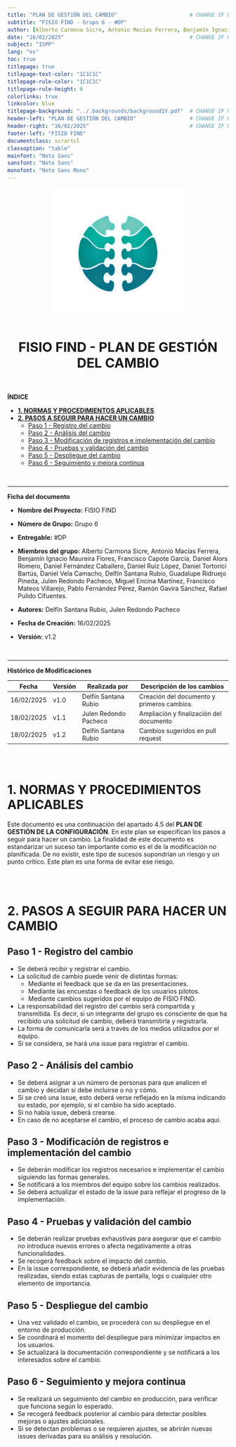 ```yaml
---
title: "PLAN DE GESTIÓN DEL CAMBIO"                       # CHANGE IF NEEDED
subtitle: "FISIO FIND - Grupo 6 - #DP"
author: [Alberto Carmona Sicre, Antonio Macías Ferrera, Benjamín Ignacio Maureira Flores, Francisco Capote García, Daniel Alors Romero, Daniel Fernández Caballero, Daniel Ruiz López, Daniel Tortorici Bartús, Daniel Vela Camacho, Delfín Santana Rubio, Guadalupe Ridruejo Pineda, Julen Redondo Pacheco, Miguel Encina Martínez, Francisco Mateos Villarejo, Pablo Fernández Pérez, Ramón Gavira Sánchez, Rafael Pulido Cifuentes]
date: "16/02/2025"                                        # CHANGE IF NEEDED
subject: "ISPP"
lang: "es"
toc: true
titlepage: true
titlepage-text-color: "1C1C1C"
titlepage-rule-color: "1C1C1C"
titlepage-rule-height: 0
colorlinks: true
linkcolor: blue
titlepage-background: "../.backgrounds/background1V.pdf"  # CHANGE IF NEEDED
header-left: "PLAN DE GESTIÓN DEL CAMBIO"                 # CHANGE IF NEEDED
header-right: "16/02/2025"                                # CHANGE IF NEEDED
footer-left: "FISIO FIND"
documentclass: scrartcl
classoption: "table"
mainfont: "Noto Sans"
sansfont: "Noto Sans"
monofont: "Noto Sans Mono"
---
```


<!-- COMMENT THIS WHEN EXPORTING TO PDF -->
<p align="center">
  <img src="../.img/Logo_FisioFind_Verde_sin_fondo.PNG" alt="Logo FisioFind" width="300" />
</p>

<h1 align="center" style="font-size: 30px; font-weight: bold;">
  FISIO FIND  -  PLAN DE GESTIÓN DEL CAMBIO
</h1>

<br>


**ÍNDICE**
- [**1. NORMAS Y PROCEDIMIENTOS APLICABLES**](#1-normas-y-procedimientos-aplicables)
- [**2. PASOS A SEGUIR PARA HACER UN CAMBIO**](#2-pasos-a-seguir-para-hacer-un-cambio)
  - [Paso 1 - Registro del cambio](#paso-1---registro-del-cambio)
  - [Paso 2 - Análisis del cambio](#paso-2---análisis-del-cambio)
  - [Paso 3 - Modificación de registros e implementación del cambio](#paso-3---modificación-de-registros-e-implementación-del-cambio)
  - [Paso 4 - Pruebas y validación del cambio](#paso-4---pruebas-y-validación-del-cambio)
  - [Paso 5 - Despliegue del cambio](#paso-5---despliegue-del-cambio)
  - [Paso 6 - Seguimiento y mejora continua](#paso-6---seguimiento-y-mejora-continua)
<!-- COMMENT WHEN EXPORTING TO PDF -->

<br>

---

**Ficha del documento**

- **Nombre del Proyecto:** FISIO FIND

- **Número de Grupo:** Grupo 6

- **Entregable:** #DP

- **Miembros del grupo:** Alberto Carmona Sicre, Antonio Macías Ferrera, Benjamín Ignacio Maureira Flores, Francisco Capote García, Daniel Alors Romero, Daniel Fernández Caballero, Daniel Ruiz López, Daniel Tortorici Bartús, Daniel Vela Camacho, Delfín Santana Rubio, Guadalupe Ridruejo Pineda, Julen Redondo Pacheco, Miguel Encina Martínez, Francisco Mateos Villarejo, Pablo Fernández Pérez, Ramón Gavira Sánchez, Rafael Pulido Cifuentes.

- **Autores:** Delfín Santana Rubio, Julen Redondo Pacheco

- **Fecha de Creación:** 16/02/2025  

- **Versión:** v1.2

<br>


---

<!-- \newpage -->

**Histórico de Modificaciones**

| Fecha      | Versión | Realizada por                    | Descripción de los cambios |
|------------|---------|----------------------------------|----------------------------|
| 16/02/2025 | v1.0    | Delfín Santana Rubio             | Creación del documento y primeros cambios. |
| 18/02/2025 | v1.1    | Julen Redondo Pacheco            | Ampliación y finalización del documento |
| 18/02/2025 | v1.2    | Delfín Santana Rubio             | Cambios sugeridos en pull request |


<br>

<!-- \newpage -->

<br>


# **1. NORMAS Y PROCEDIMIENTOS APLICABLES**

Este documento es una continuación del apartado 4.5 del **PLAN DE GESTIÓN DE LA CONFIGURACIÓN**. En este plan se especifican los pasos a seguir para hacer un cambio. La finalidad de este documento es estandarizar un suceso tan importante como es el de la modificación no planificada. De no existir, este tipo de sucesos supondrían un riesgo y un punto crítico. Este plan es una forma de evitar ese riesgo.


<br>

<br>

# **2. PASOS A SEGUIR PARA HACER UN CAMBIO**

## Paso 1 - Registro del cambio
- Se deberá recibir y registrar el cambio.
- La solicitud de cambio puede venir de distintas formas:
  - Mediante el feedback que se da en las presentaciones.
  - Mediante las encuestas o feedback de los usuarios pilotos.
  - Mediante cambios sugeridos por el equipo de FISIO FIND.
- La responsabilidad del registro del cambio será compartida y transmitida. Es decir, si un integrante del grupo es consciente de que ha recibido una solicitud de cambio, deberá transmitirla y registrarla.
- La forma de comunicarla será a través de los medios utilizados por el equipo.
- Si se considera, se hará una issue para registrar el cambio.

## Paso 2 - Análisis del cambio
- Se deberá asignar a un número de personas para que analicen el cambio y decidan si debe incluirse o no y cómo.
- Si se creó una issue, esto deberá verse reflejado en la misma indicando su estado, por ejemplo, si el cambio ha sido aceptado.
- Si no había issue, deberá crearse.
- En caso de no aceptarse el cambio, el proceso de cambio acaba aquí.

## Paso 3 - Modificación de registros e implementación del cambio
- Se deberán modificar los registros necesarios e implementar el cambio siguiendo las formas generales.
- Se notificará a los miembros del equipo sobre los cambios realizados.
- Se deberá actualizar el estado de la issue para reflejar el progreso de la implementación.

## Paso 4 - Pruebas y validación del cambio
- Se deberán realizar pruebas exhaustivas para asegurar que el cambio no introduce nuevos errores o afecta negativamente a otras funcionalidades.
- Se recogerá feedback sobre el impacto del cambio.
- En la issue correspondiente, se deberá añadir evidencia de las pruebas realizadas, siendo estas capturas de pantalla, logs o cualquier otro elemento de importancia.

## Paso 5 - Despliegue del cambio
- Una vez validado el cambio, se procederá con su despliegue en el entorno de producción.
- Se coordinará el momento del despliegue para minimizar impactos en los usuarios.
- Se actualizará la documentación correspondiente y se notificará a los interesados sobre el cambio.

## Paso 6 - Seguimiento y mejora continua
- Se realizará un seguimiento del cambio en producción, para verificar que funciona según lo esperado.
- Se recogerá feedback posterior al cambio para detectar posibles mejoras o ajustes adicionales.
- Si se detectan problemas o se requieren ajustes, se abrirán nuevas issues derivadas para su análisis y resolución.
